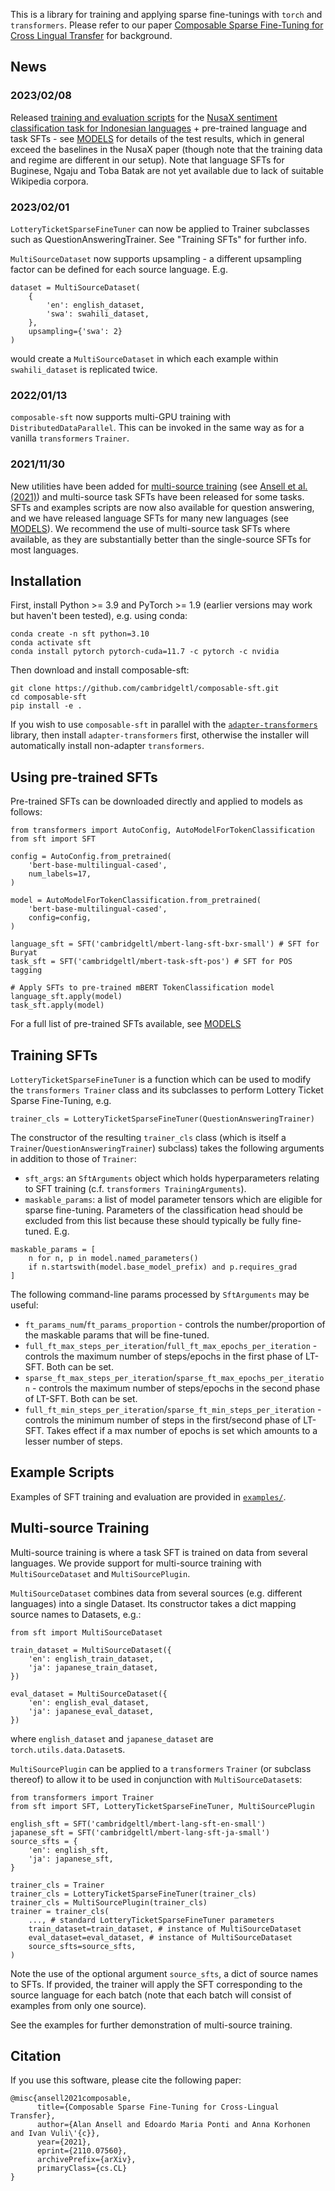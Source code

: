 This is a library for training and applying sparse fine-tunings with `torch` and `transformers`. Please refer to our paper [Composable Sparse Fine-Tuning for Cross Lingual Transfer](https://arxiv.org/abs/2110.07560) for background.


## News

### 2023/02/08
Released [training and evaluation scripts](examples/text-classification) for the [NusaX sentiment classification task for Indonesian languages](https://arxiv.org/abs/2205.15960) + pre-trained language and task SFTs - see [MODELS](MODELS.md) for details of the test results, which in general exceed the baselines in the NusaX paper (though note that the training data and regime are different in our setup). Note that language SFTs for Buginese, Ngaju and Toba Batak are not yet available due to lack of suitable Wikipedia corpora.

### 2023/02/01
`LotteryTicketSparseFineTuner` can now be applied to Trainer subclasses such as QuestionAnsweringTrainer. See "Training SFTs" for further info.

`MultiSourceDataset` now supports upsampling - a different upsampling factor can be defined for each source language. E.g.
```
dataset = MultiSourceDataset(
    {
        'en': english_dataset,
        'swa': swahili_dataset,
    },
    upsampling={'swa': 2}
)
```
would create a `MultiSourceDataset` in which each example within `swahili_dataset` is replicated twice.

### 2022/01/13
`composable-sft` now supports multi-GPU training with `DistributedDataParallel`. This can be invoked in the same way as for a vanilla `transformers` `Trainer`.

### 2021/11/30
New utilities have been added for [multi-source training](#multi-source-training) (see [Ansell et al. (2021)](https://aclanthology.org/2021.findings-emnlp.410/)) and multi-source task SFTs have been released for some tasks. SFTs and examples scripts are now also available for question answering, and we have released language SFTs for many new languages (see [MODELS](MODELS.md)). We recommend the use of multi-source task SFTs where available, as they are substantially better than the single-source SFTs for most languages.


## Installation

First, install Python >= 3.9 and PyTorch >= 1.9 (earlier versions may work but haven't been tested), e.g. using conda:
```
conda create -n sft python=3.10
conda activate sft
conda install pytorch pytorch-cuda=11.7 -c pytorch -c nvidia
```

Then download and install composable-sft:
```
git clone https://github.com/cambridgeltl/composable-sft.git
cd composable-sft
pip install -e .
```

If you wish to use `composable-sft` in parallel with the [`adapter-transformers`](https://github.com/Adapter-Hub/adapter-transformers) library, then install `adapter-transformers` first, otherwise the installer will automatically install non-adapter `transformers`.

## Using pre-trained SFTs

Pre-trained SFTs can be downloaded directly and applied to models as follows:
```
from transformers import AutoConfig, AutoModelForTokenClassification
from sft import SFT

config = AutoConfig.from_pretrained(
    'bert-base-multilingual-cased',
    num_labels=17,
)

model = AutoModelForTokenClassification.from_pretrained(
    'bert-base-multilingual-cased',
    config=config,
)

language_sft = SFT('cambridgeltl/mbert-lang-sft-bxr-small') # SFT for Buryat
task_sft = SFT('cambridgeltl/mbert-task-sft-pos') # SFT for POS tagging

# Apply SFTs to pre-trained mBERT TokenClassification model
language_sft.apply(model)
task_sft.apply(model)
```

For a full list of pre-trained SFTs available, see [MODELS](MODELS.md)


## Training SFTs

`LotteryTicketSparseFineTuner` is a function which can be used to modify the `transformers Trainer` class and its subclasses to perform Lottery Ticket Sparse Fine-Tuning, e.g.
```
trainer_cls = LotteryTicketSparseFineTuner(QuestionAnsweringTrainer)
```
The constructor of the resulting `trainer_cls` class (which is itself a `Trainer`/`QuestionAnsweringTrainer`) subclass) takes the following arguments in addition to those of `Trainer`:
* `sft_args`: an `SftArguments` object which holds hyperparameters relating to SFT training (c.f. `transformers TrainingArguments`).
* `maskable_params`: a list of model parameter tensors which are eligible for sparse fine-tuning. Parameters of the classification head should be excluded from this list because these should typically be fully fine-tuned. E.g.
```
maskable_params = [
    n for n, p in model.named_parameters()
    if n.startswith(model.base_model_prefix) and p.requires_grad
]
```

The following command-line params processed by `SftArguments` may be useful:
* `ft_params_num`/`ft_params_proportion` - controls the number/proportion of the maskable params that will be fine-tuned.
* `full_ft_max_steps_per_iteration`/`full_ft_max_epochs_per_iteration` - controls the maximum number of steps/epochs in the first phase of LT-SFT. Both can be set.
* `sparse_ft_max_steps_per_iteration`/`sparse_ft_max_epochs_per_iteration` - controls the maximum number of steps/epochs in the second phase of LT-SFT. Both can be set.
* `full_ft_min_steps_per_iteration`/`sparse_ft_min_steps_per_iteration` - controls the minimum number of steps in the first/second phase of LT-SFT. Takes effect if a max number of epochs is set which amounts to a lesser number of steps.


## Example Scripts
Examples of SFT training and evaluation are provided in [`examples/`](examples).


## Multi-source Training
Multi-source training is where a task SFT is trained on data from several languages. We provide support for multi-source training with `MultiSourceDataset` and `MultiSourcePlugin`.

`MultiSourceDataset` combines data from several sources (e.g. different languages) into a single Dataset. Its constructor takes a dict mapping source names to Datasets, e.g.:
```
from sft import MultiSourceDataset

train_dataset = MultiSourceDataset({
    'en': english_train_dataset,
    'ja': japanese_train_dataset,
})

eval_dataset = MultiSourceDataset({
    'en': english_eval_dataset,
    'ja': japanese_eval_dataset,
})
```
where `english_dataset` and `japanese_dataset` are `torch.utils.data.Dataset`s.

`MultiSourcePlugin` can be applied to a `transformers` `Trainer` (or subclass thereof) to allow it to be used in conjunction with `MultiSourceDataset`s:
```
from transformers import Trainer
from sft import SFT, LotteryTicketSparseFineTuner, MultiSourcePlugin

english_sft = SFT('cambridgeltl/mbert-lang-sft-en-small')
japanese_sft = SFT('cambridgeltl/mbert-lang-sft-ja-small')
source_sfts = {
    'en': english_sft,
    'ja': japanese_sft,
}

trainer_cls = Trainer
trainer_cls = LotteryTicketSparseFineTuner(trainer_cls)
trainer_cls = MultiSourcePlugin(trainer_cls)
trainer = trainer_cls(
    ..., # standard LotteryTicketSparseFineTuner parameters
    train_dataset=train_dataset, # instance of MultiSourceDataset
    eval_dataset=eval_dataset, # instance of MultiSourceDataset
    source_sfts=source_sfts,
)
```
Note the use of the optional argument `source_sfts`, a dict of source names to SFTs. If provided, the trainer will apply the SFT corresponding to the source language for each batch (note that each batch will consist of examples from only one source).

See the examples for further demonstration of multi-source training.


## Citation
If you use this software, please cite the following paper:
```
@misc{ansell2021composable,
      title={Composable Sparse Fine-Tuning for Cross-Lingual Transfer},
      author={Alan Ansell and Edoardo Maria Ponti and Anna Korhonen and Ivan Vuli\'{c}},
      year={2021},
      eprint={2110.07560},
      archivePrefix={arXiv},
      primaryClass={cs.CL}
}
```
